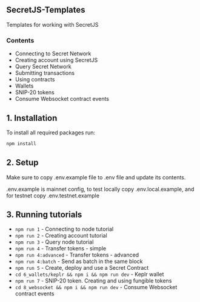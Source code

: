 ## SecretJS-Templates

Templates for working with SecretJS

### Contents
* Connecting to Secret Network
* Creating account using SecretJS
* Query Secret Network
* Submitting transactions
* Using contracts
* Wallets
* SNIP-20 tokens
* Consume Websocket contract events

## 1. Installation

To install all required packages run:

```bash
npm install
```

## 2. Setup
Make sure to copy .env.example file to .env file and update its contents.

.env.example is mainnet config, 
to test locally copy .env.local.example, and for testnet copy .env.testnet.example

## 3. Running tutorials

* `npm run 1` - Connecting to node tutorial 
* `npm run 2` - Creating account tutorial 
* `npm run 3` - Query node tutorial 
* `npm run 4` - Transfer tokens - simple
* `npm run 4:advanced` - Transfer tokens - advanced
* `npm run 4:batch` - Send as batch in the same block
* `npm run 5` - Create, deploy and use a Secret Contract
* `cd 6_wallets/keplr && npm i && npm run dev` - Keplr wallet
* `npm run 7` - SNIP-20 token.  Creating and using fungible tokens
* `cd 8_websocket && npm i && npm run dev` - Consume Websocket contract events